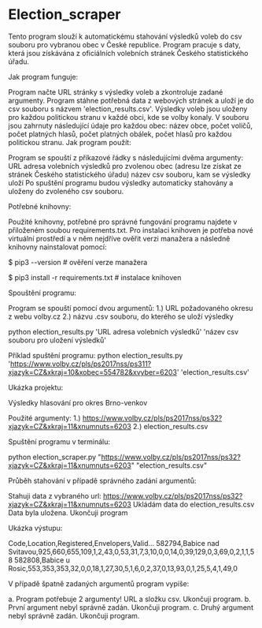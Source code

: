 # Election_scraper

Tento program slouží k automatickému stahování výsledků voleb do csv souboru pro vybranou obec v České republice. Program pracuje s daty, která jsou získávána z oficiálních volebních stránek Českého statistického úřadu.

Jak program funguje:

Program načte URL stránky s výsledky voleb a zkontroluje zadané argumenty.
Program stáhne potřebná data z webových stránek a uloží je do csv souboru s názvem 'election_results.csv'.
Výsledky voleb jsou uloženy pro každou politickou stranu v každé obci, kde se volby konaly. V souboru jsou zahrnuty následující údaje pro každou obec: název obce, počet voličů, počet platných hlasů, počet platných obálek, počet hlasů pro každou politickou stranu.
Jak program použít:

Program se spouští z příkazové řádky s následujícími dvěma argumenty:
URL adresa volebních výsledků pro zvolenou obec (adresu lze získat ze stránek Českého statistického úřadu)
název csv souboru, kam se výsledky uloží
Po spuštění programu budou výsledky automaticky stahovány a uloženy do zvoleného csv souboru.

Potřebné knihovny:

Použité knihovny, potřebné pro správné fungování programu najdete v přiloženém soubou requirements.txt.
Pro instalaci knihoven je potřeba nové virtuální prostředí a v něm nejdříve ověřit verzi manažera a následně knihovny nainstalovat pomocí:

$ pip3 --version # ověření verze manažera

$ pip3 install -r requirements.txt # instalace knihoven

Spouštění programu:

Program se spouští pomocí dvou argumentů:
1.) URL požadovaného okresu z webu volby.cz
2.) názvu .csv souboru, do kterého se uloží výsledky

python election_results.py 'URL adresa volebních výsledků' 'název csv souboru pro uložení výsledků'

Příklad spuštění programu:
python election_results.py 'https://www.volby.cz/pls/ps2017nss/ps311?xjazyk=CZ&xkraj=10&xobec=554782&xvyber=6203' 'election_results.csv'

Ukázka projektu:

Výsledky hlasování pro okres Brno-venkov

Použité argumenty:
1.) https://www.volby.cz/pls/ps2017nss/ps32?xjazyk=CZ&xkraj=11&xnumnuts=6203
2.) election_results.csv

Spuštění programu v terminálu:

python election_scraper.py "https://www.volby.cz/pls/ps2017nss/ps32?xjazyk=CZ&xkraj=11&xnumnuts=6203" "election_results.csv"

Průběh stahování v případě správného zadání argumentů:

Stahuji data z vybraného url: https://www.volby.cz/pls/ps2017nss/ps32?xjazyk=CZ&xkraj=11&xnumnuts=6203
Ukládám data do election_results.csv
Data byla uložena. Ukončuji program

Ukázka výstupu:

Code,Location,Registered,Envelopers,Valid... 582794,Babice nad Svitavou,925,660,655,109,1,2,43,0,53,31,7,3,10,0,0,14,0,39,129,0,3,69,0,2,1,1,58 582808,Babice u Rosic,553,353,353,32,0,0,18,1,27,30,5,1,6,0,2,37,0,13,93,0,1,25,5,4,1,49,0

V případě špatně zadaných argumentů program vypíše:

a. Program potřebuje 2 argumenty! URL a složku csv. Ukončuji program.
b. První argument nebyl správně zadán. Ukončuji program.
c. Druhý argument nebyl správně zadán. Ukončuji program.

